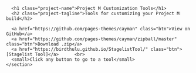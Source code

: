 <html lang="en-US">
  <head>
      <meta charset="UTF-8">
      <title>Project M Tools</title>
      <meta name="description" content="☁️ A bookmarklet for downloading images from Instagram.">
      <meta name="viewport" content="width=device-width, initial-scale=1">
      <link rel="stylesheet" type="text/css" href="https://birdthulu.github.io/stylesheets/normalize.css" media="screen">
      <link href='https://fonts.googleapis.com/css?family=Open+Sans:400,700' rel='stylesheet' type='text/css'>
      <link rel="stylesheet" type="text/css" href="https://birdthulu.github.io/stylesheets/stylesheet.css" media="screen">
      <link rel="stylesheet" type="text/css" href="https://birdthulu.github.io/stylesheets/github-light.css" media="screen">
    </head>
  <body>
    
<section class="page-header">
      
      <h1 class="project-name">Project M Customization Tools</h1>
      <h2 class="project-tagline">Tools for customizing your Project M build</h2>
      
      <a href="https://github.com/pages-themes/cayman" class="btn">View on GitHub</a>
      <a href="https://github.com/pages-themes/cayman/zipball/master" class="btn">Download .zip</a>
      <a href="https://birdthulu.github.io/StagelistTool/" class="btn">[Stagelist Tool]</a>      <br>
      <small>Click any button to go to a tool</small>
    </section>
